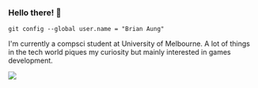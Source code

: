 ### Hello there! :wave: 
`git config --global user.name = "Brian Aung"`

I'm currently a compsci student at University of Melbourne. A lot of things in the tech world piques my curiosity but mainly interested in games development.

![](https://i.imgur.com/7pyvr3k.jpg)
